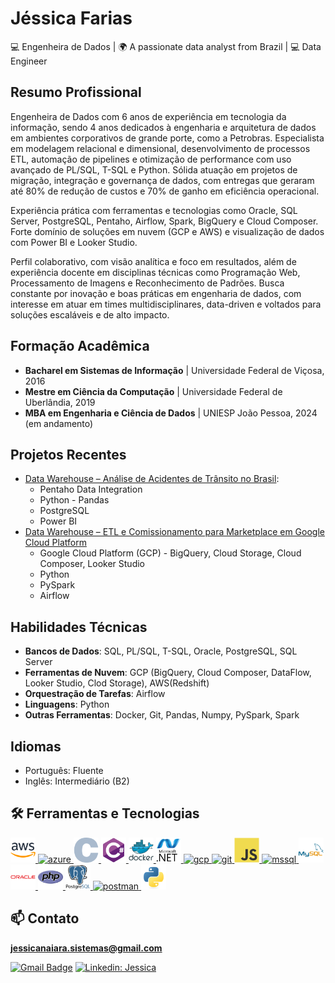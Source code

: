 <h1> Jéssica Farias</h1>

 <p>💻 Engenheira de Dados | 🌍 A passionate data analyst from Brazil | 💻 Data Engineer </p>

## Resumo Profissional

Engenheira de Dados com 6 anos de experiência em tecnologia da informação, sendo 4 anos dedicados à engenharia e arquitetura de dados em ambientes corporativos de grande porte, como a 
Petrobras. Especialista em modelagem relacional e dimensional, desenvolvimento de processos ETL, automação de pipelines e otimização de performance com uso avançado de PL/SQL, T-SQL e Python. 
Sólida atuação em projetos de migração, integração e governança de dados, com entregas que geraram até 80% de redução de custos e 70% de ganho em eficiência operacional. 

Experiência prática com ferramentas e tecnologias como Oracle, SQL Server, PostgreSQL, Pentaho, Airflow, Spark, BigQuery e Cloud Composer. Forte domínio de soluções em nuvem (GCP e AWS) e visualização de dados com Power BI e Looker Studio. 

Perfil colaborativo, com visão analítica e foco em resultados, além de experiência docente em disciplinas técnicas como Programação Web, Processamento de Imagens e Reconhecimento de Padrões. Busca constante por inovação e boas práticas em engenharia de dados, com interesse em atuar em times multidisciplinares, data-driven e voltados para soluções escaláveis e de alto impacto.

## Formação Acadêmica

- **Bacharel em Sistemas de Informação** | Universidade Federal de Viçosa, 2016
- **Mestre em Ciência da Computação** | Universidade Federal de Uberlândia, 2019
- **MBA em Engenharia e Ciência de Dados** | UNIESP João Pessoa, 2024 (em andamento)

## Projetos Recentes
-  [Data Warehouse – Análise de Acidentes de Trânsito no Brasil](https://github.com/jessdivaloper/analise_dados_UNIESP_MBA):
   - Pentaho Data Integration
   - Python - Pandas
   - PostgreSQL
   - Power BI
-  [Data Warehouse – ETL e Comissionamento para Marketplace em Google Cloud Platform]([https://github.com/jessdivaloper/analise_dados_UNIESP_MBA](https://github.com/jessdivaloper/marketplace-data-analysis))
   - Google Cloud Platform (GCP) - BigQuery, Cloud Storage, Cloud Composer, Looker Studio
   - Python
   - PySpark
   - Airflow


## Habilidades Técnicas

- **Bancos de Dados**: SQL, PL/SQL, T-SQL, Oracle, PostgreSQL, SQL Server
- **Ferramentas de Nuvem**: GCP (BigQuery, Cloud Composer, DataFlow, Looker Studio, Clod Storage), AWS(Redshift)
- **Orquestração de Tarefas**: Airflow
- **Linguagens**: Python
- **Outras Ferramentas**: Docker, Git, Pandas, Numpy, PySpark, Spark

## Idiomas

- Português: Fluente
- Inglês: Intermediário (B2)

## 🛠️ Ferramentas e Tecnologias
<p align="left"> 
<a href="https://aws.amazon.com" target="_blank" rel="noreferrer"> <img src="https://raw.githubusercontent.com/devicons/devicon/master/icons/amazonwebservices/amazonwebservices-original-wordmark.svg" alt="aws" width="40" height="40"/> </a> 
<a href="https://azure.microsoft.com/en-in/" target="_blank" rel="noreferrer"> <img src="https://www.vectorlogo.zone/logos/microsoft_azure/microsoft_azure-icon.svg" alt="azure" width="40" height="40"/> </a> 
<a href="https://www.cprogramming.com/" target="_blank" rel="noreferrer"> <img src="https://raw.githubusercontent.com/devicons/devicon/master/icons/c/c-original.svg" alt="c" width="40" height="40"/> </a> 
<a href="https://www.w3schools.com/cs/" target="_blank" rel="noreferrer"> <img src="https://raw.githubusercontent.com/devicons/devicon/master/icons/csharp/csharp-original.svg" alt="csharp" width="40" height="40"/> </a> 
<a href="https://www.docker.com/" target="_blank" rel="noreferrer"> <img src="https://raw.githubusercontent.com/devicons/devicon/master/icons/docker/docker-original-wordmark.svg" alt="docker" width="40" height="40"/> </a> 
<a href="https://dotnet.microsoft.com/" target="_blank" rel="noreferrer"> <img src="https://raw.githubusercontent.com/devicons/devicon/master/icons/dot-net/dot-net-original-wordmark.svg" alt="dotnet" width="40" height="40"/> </a> 
<a href="https://cloud.google.com" target="_blank" rel="noreferrer"> <img src="https://www.vectorlogo.zone/logos/google_cloud/google_cloud-icon.svg" alt="gcp" width="40" height="40"/> </a> 
<a href="https://git-scm.com/" target="_blank" rel="noreferrer"> <img src="https://www.vectorlogo.zone/logos/git-scm/git-scm-icon.svg" alt="git" width="40" height="40"/> </a> 
<a href="https://developer.mozilla.org/en-US/docs/Web/JavaScript" target="_blank" rel="noreferrer"> <img src="https://raw.githubusercontent.com/devicons/devicon/master/icons/javascript/javascript-original.svg" alt="javascript" width="40" height="40"/> </a> 
<a href="https://www.microsoft.com/en-us/sql-server" target="_blank" rel="noreferrer"> <img src="https://www.svgrepo.com/show/303229/microsoft-sql-server-logo.svg" alt="mssql" width="40" height="40"/> </a> 
<a href="https://www.mysql.com/" target="_blank" rel="noreferrer"> <img src="https://raw.githubusercontent.com/devicons/devicon/master/icons/mysql/mysql-original-wordmark.svg" alt="mysql" width="40" height="40"/> </a> 
<a href="https://www.oracle.com/" target="_blank" rel="noreferrer"> <img src="https://raw.githubusercontent.com/devicons/devicon/master/icons/oracle/oracle-original.svg" alt="oracle" width="40" height="40"/> </a> 
<a href="https://www.php.net" target="_blank" rel="noreferrer"> <img src="https://raw.githubusercontent.com/devicons/devicon/master/icons/php/php-original.svg" alt="php" width="40" height="40"/> </a> 
<a href="https://www.postgresql.org" target="_blank" rel="noreferrer"> <img src="https://raw.githubusercontent.com/devicons/devicon/master/icons/postgresql/postgresql-original-wordmark.svg" alt="postgresql" width="40" height="40"/> </a> 
<a href="https://postman.com" target="_blank" rel="noreferrer"> <img src="https://www.vectorlogo.zone/logos/getpostman/getpostman-icon.svg" alt="postman" width="40" height="40"/> </a> 
<a href="https://www.python.org" target="_blank" rel="noreferrer"> <img src="https://raw.githubusercontent.com/devicons/devicon/master/icons/python/python-original.svg" alt="python" width="40" height="40"/> </a> </p>

## 📫 Contato
**jessicanaiara.sistemas@gmail.com**

[![Gmail Badge](https://img.shields.io/badge/-jessicanaiara.sistemas@gmail.com-FF0000?style=flat-square&logo=Gmail&logoColor=white&link=mailto:jessicanaiara.sistemas@gmail.com)](mailto:{jessicanaiara.sistemas@gmail.com})
[![Linkedin: Jessica](https://img.shields.io/badge/-jessdivaloper-blue?style=flat-square&logo=Linkedin&logoColor=white&link=https://www.linkedin.com/in/jessica-naiara-farias/)](https://www.linkedin.com/in/jessica-naiara-farias/)
<br><br>
